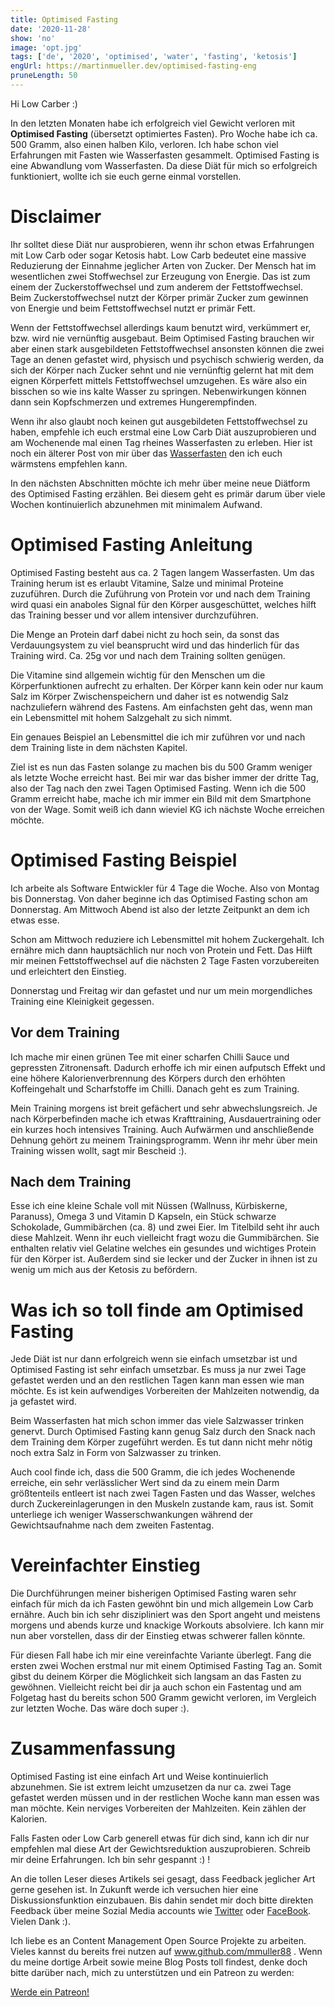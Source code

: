 ```yaml
---
title: Optimised Fasting
date: '2020-11-28'
show: 'no'
image: 'opt.jpg'
tags: ['de', '2020', 'optimised', 'water', 'fasting', 'ketosis']
engUrl: https://martinmueller.dev/optimised-fasting-eng
pruneLength: 50
---
```


Hi Low Carber :)

In den letzten Monaten habe ich erfolgreich viel Gewicht verloren mit **Optimised Fasting** (übersetzt optimiertes Fasten). Pro Woche habe ich ca. 500 Gramm, also einen halben Kilo, verloren. Ich habe schon viel Erfahrungen mit Fasten wie Wasserfasten gesammelt. Optimised Fasting is eine Abwandlung vom Wasserfasten. Da diese Diät für mich so erfolgreich funktioniert, wollte ich sie euch gerne einmal vorstellen.

# Disclaimer
Ihr solltet diese Diät nur ausprobieren, wenn ihr schon etwas Erfahrungen mit Low Carb oder sogar Ketosis habt. Low Carb bedeutet eine massive Reduzierung der Einnahme jeglicher Arten von Zucker. Der Mensch hat im wesentlichen zwei Stoffwechsel zur Erzeugung von Energie. Das ist zum einem der Zuckerstoffwechsel und zum anderem der Fettstoffwechsel. Beim Zuckerstoffwechsel nutzt der Körper primär Zucker zum gewinnen von Energie und beim Fettstoffwechsel nutzt er primär Fett.

Wenn der Fettstoffwechsel allerdings kaum benutzt wird, verkümmert er, bzw. wird nie vernünftig ausgebaut. Beim Optimised Fasting brauchen wir aber einen stark ausgebildeten Fettstoffwechsel ansonsten können die zwei Tage an denen gefastet wird, physisch und psychisch schwierig werden, da sich der Körper nach Zucker sehnt und nie vernünftig gelernt hat mit dem eignen Körperfett mittels Fettstoffwechsel umzugehen. Es wäre also ein bisschen so wie ins kalte Wasser zu springen. Nebenwirkungen können dann sein Kopfschmerzen und extremes Hungerempfinden.

Wenn ihr also glaubt noch keinen gut ausgebildeten Fettstoffwechsel zu haben, empfehle ich euch erstmal eine Low Carb Diät auszuprobieren und am Wochenende mal einen Tag rheines Wasserfasten zu erleben. Hier ist noch ein älterer Post von mir über das [Wasserfasten](https://martinmueller.dev/waterfasting) den ich euch wärmstens empfehlen kann.

In den nächsten Abschnitten möchte ich mehr über meine neue Diätform des Optimised Fasting erzählen. Bei diesem geht es primär darum über viele Wochen kontinuierlich abzunehmen mit minimalem Aufwand.

# Optimised Fasting Anleitung
Optimised Fasting besteht aus ca. 2 Tagen langem Wasserfasten. Um das Training herum ist es erlaubt Vitamine, Salze und minimal Proteine zuzuführen. Durch die Zuführung von Protein vor und nach dem Training wird quasi ein anaboles Signal für den Körper ausgeschüttet, welches hilft das Training besser und vor allem intensiver durchzuführen.

Die Menge an Protein darf dabei nicht zu hoch sein, da sonst das Verdauungsystem zu viel beansprucht wird und das hinderlich für das Training wird. Ca. 25g vor und nach dem Training sollten genügen.

Die Vitamine sind allgemein wichtig für den Menschen um die Körperfunktionen aufrecht zu erhalten. Der Körper kann kein oder nur kaum Salz im Körper Zwischenspeichern und daher ist es notwendig Salz nachzuliefern während des Fastens. Am einfachsten geht das, wenn man ein Lebensmittel mit hohem Salzgehalt zu sich nimmt.

Ein genaues Beispiel an Lebensmittel die ich mir zuführen vor und nach dem Training liste in dem nächsten Kapitel.

Ziel ist es nun das Fasten solange zu machen bis du 500 Gramm weniger als letzte Woche erreicht hast. Bei mir war das bisher immer der dritte Tag, also der Tag nach den zwei Tagen Optimised Fasting. Wenn ich die 500 Gramm erreicht habe, mache ich mir immer ein Bild mit dem Smartphone von der Wage. Somit weiß ich dann wieviel KG ich nächste Woche erreichen möchte.

# Optimised Fasting Beispiel
Ich arbeite als Software Entwickler für 4 Tage die Woche. Also von Montag bis Donnerstag. Von daher beginne ich das Optimised Fasting schon am Donnerstag. Am Mittwoch Abend ist also der letzte Zeitpunkt an dem ich etwas esse.

Schon am Mittwoch reduziere ich Lebensmittel mit hohem Zuckergehalt. Ich ernähre mich dann hauptsächlich nur noch von Protein und Fett. Das Hilft mir meinen Fettstoffwechsel auf die nächsten 2 Tage Fasten vorzubereiten und erleichtert den Einstieg.

Donnerstag und Freitag wir dan gefastet und nur um mein morgendliches Training eine Kleinigkeit gegessen.

## Vor dem Training
Ich mache mir einen grünen Tee mit einer scharfen Chilli Sauce und gepressten Zitronensaft. Dadurch erhoffe ich mir einen aufputsch Effekt und eine höhere Kalorienverbrennung des Körpers durch den erhöhten Koffeingehalt und Scharfstoffe im Chilli. Danach geht es zum Training.

Mein Training morgens ist breit gefächert und sehr abwechslungsreich. Je nach Körperbefinden mache ich etwas Krafttraining, Ausdauertraining oder ein kurzes hoch intensives Training. Auch Aufwärmen und anschließende Dehnung gehört zu meinem Trainingsprogramm. Wenn ihr mehr über mein Training wissen wollt, sagt mir Bescheid :).

## Nach dem Training
Esse ich eine kleine Schale voll mit Nüssen (Wallnuss, Kürbiskerne, Paranuss), Omega 3 und Vitamin D Kapseln, ein Stück schwarze Schokolade, Gummibärchen (ca. 8) und zwei Eier. Im Titelbild seht ihr auch diese Mahlzeit. Wenn ihr euch vielleicht fragt wozu die Gummibärchen. Sie enthalten relativ viel Gelatine welches ein gesundes und wichtiges Protein für den Körper ist. Außerdem sind sie lecker und der Zucker in ihnen ist zu wenig um mich aus der Ketosis zu befördern.

# Was ich so toll finde am Optimised Fasting
Jede Diät ist nur dann erfolgreich wenn sie einfach umsetzbar ist und Optimised Fasting ist sehr einfach umsetzbar. Es muss ja nur zwei Tage gefastet werden und an den restlichen Tagen kann man essen wie man möchte. Es ist kein aufwendiges Vorbereiten der Mahlzeiten notwendig, da ja gefastet wird.

Beim Wasserfasten hat mich schon immer das viele Salzwasser trinken genervt. Durch Optimised Fasting kann genug Salz durch den Snack nach dem Training dem Körper zugeführt werden. Es tut dann nicht mehr nötig noch extra Salz in Form von Salzwasser zu trinken.

Auch cool finde ich, dass die 500 Gramm, die ich jedes Wochenende erreiche, ein sehr verlässlicher Wert sind da zu einem mein Darm größtenteils entleert ist nach zwei Tagen Fasten und das Wasser, welches durch Zuckereinlagerungen in den Muskeln zustande kam, raus ist. Somit unterliege ich weniger Wasserschwankungen während der Gewichtsaufnahme nach dem zweiten Fastentag.

# Vereinfachter Einstieg
Die Durchführungen meiner bisherigen Optimised Fasting waren sehr einfach für mich da ich Fasten gewöhnt bin und mich allgemein Low Carb ernähre. Auch bin ich sehr diszipliniert was den Sport angeht und meistens morgens und abends kurze und knackige Workouts absolviere. Ich kann mir nun aber vorstellen, dass dir der Einstieg etwas schwerer fallen könnte.

Für diesen Fall habe ich mir eine vereinfachte Variante überlegt. Fang die ersten zwei Wochen erstmal nur mit einem Optimised Fasting Tag an. Somit gibst du deinem Körper die Möglichkeit sich langsam an das Fasten zu gewöhnen. Vielleicht reicht bei dir ja auch schon ein Fastentag und am Folgetag hast du bereits schon 500 Gramm gewicht verloren, im Vergleich zur letzten Woche. Das wäre doch super :).

# Zusammenfassung
Optimised Fasting ist eine einfach Art und Weise kontinuierlich abzunehmen. Sie ist extrem leicht umzusetzen da nur ca. zwei Tage gefastet werden müssen und in der restlichen Woche kann man essen was man möchte. Kein nerviges Vorbereiten der Mahlzeiten. Kein zählen der Kalorien.

Falls Fasten oder Low Carb generell etwas für dich sind, kann ich dir nur empfehlen mal diese Art der Gewichtsreduktion auszuprobieren. Schreib mir deine Erfahrungen. Ich bin sehr gespannt :) !

An die tollen Leser dieses Artikels sei gesagt, dass Feedback jeglicher Art gerne gesehen ist. In Zukunft werde ich versuchen hier eine Diskussionsfunktion einzubauen. Bis dahin sendet mir doch bitte direkten Feedback über meine Sozial Media accounts wie [Twitter](https://twitter.com/MartinMueller_) oder [FaceBook](https://www.facebook.com/martin.muller.10485). Vielen Dank :).

Ich liebe es an Content Management Open Source Projekte zu arbeiten. Vieles kannst du bereits frei nutzen auf www.github.com/mmuller88 . Wenn du meine dortige Arbeit sowie meine Blog Posts toll findest, denke doch bitte darüber nach, mich zu unterstützen und ein Patreon zu werden:

<a href="https://www.patreon.com/bePatron?u=29010217" data-patreon-widget-type="become-patron-button">Werde ein Patreon!</a><script async src="https://c6.patreon.com/becomePatronButton.bundle.js"></script>